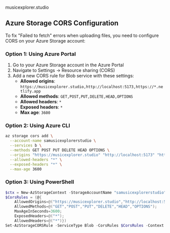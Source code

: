 musicexplorer.studio

## Azure Storage CORS Configuration

To fix "Failed to fetch" errors when uploading files, you need to configure CORS on your Azure Storage account:

### Option 1: Using Azure Portal
1. Go to your Azure Storage account in the Azure Portal
2. Navigate to Settings → Resource sharing (CORS)
3. Add a new CORS rule for Blob service with these settings:
   - **Allowed origins**: `https://musicexplorer.studio,http://localhost:5173,https://*.netlify.app`
   - **Allowed methods**: `GET,POST,PUT,DELETE,HEAD,OPTIONS`
   - **Allowed headers**: `*`
   - **Exposed headers**: `*`
   - **Max age**: `3600`

### Option 2: Using Azure CLI
```bash
az storage cors add \
  --account-name samusicexplorerstudio \
  --services b \
  --methods GET POST PUT DELETE HEAD OPTIONS \
  --origins "https://musicexplorer.studio" "http://localhost:5173" "https://*.netlify.app" \
  --allowed-headers "*" \
  --exposed-headers "*" \
  --max-age 3600
```

### Option 3: Using PowerShell
```powershell
$ctx = New-AzStorageContext -StorageAccountName "samusicexplorerstudio" -SasToken "your-sas-token"
$CorsRules = (@{
    AllowedOrigins=@("https://musicexplorer.studio","http://localhost:5173","https://*.netlify.app");
    AllowedMethods=@("GET","POST","PUT","DELETE","HEAD","OPTIONS");
    MaxAgeInSeconds=3600;
    ExposedHeaders=@("*");
    AllowedHeaders=@("*")})
Set-AzStorageCORSRule -ServiceType Blob -CorsRules $CorsRules -Context $ctx
```